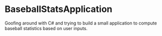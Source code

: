 # BaseballStatsApplication
Goofing around with C# and trying to build a small application to compute baseball statistics based on user inputs.
